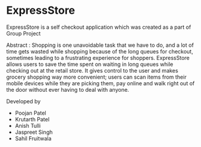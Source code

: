 # ExpressStore

ExpressStore is a self checkout application which was created as a part of Group Project

Abstract : Shopping is one unavoidable task that we have to do, and a lot of time gets wasted while shopping because of the long queues for checkout, sometimes leading to a frustrating experience for shoppers. ExpressStore allows users to save the time spent on waiting in long queues while checking out at the retail store. It gives control to the user and makes grocery shopping way more convenient; users can scan items from their mobile devices while they are picking them, pay online and walk right out of the door without ever having to deal with anyone.

Developed by 
- Poojan Patel
- Krutarth Patel
- Anish Tulli
- Jaspreet Singh
- Sahil Fruitwala
